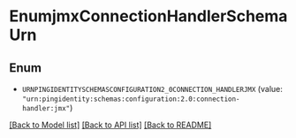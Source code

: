 # EnumjmxConnectionHandlerSchemaUrn

## Enum


* `URNPINGIDENTITYSCHEMASCONFIGURATION2_0CONNECTION_HANDLERJMX` (value: `"urn:pingidentity:schemas:configuration:2.0:connection-handler:jmx"`)


[[Back to Model list]](../README.md#documentation-for-models) [[Back to API list]](../README.md#documentation-for-api-endpoints) [[Back to README]](../README.md)


